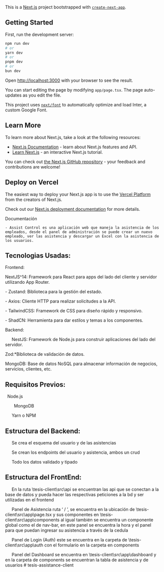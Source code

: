 This is a [Next.js](https://nextjs.org/) project bootstrapped with [`create-next-app`](https://github.com/vercel/next.js/tree/canary/packages/create-next-app).

## Getting Started

First, run the development server:

```bash
npm run dev
# or
yarn dev
# or
pnpm dev
# or
bun dev
```

Open [http://localhost:3000](http://localhost:3000) with your browser to see the result.

You can start editing the page by modifying `app/page.tsx`. The page auto-updates as you edit the file.

This project uses [`next/font`](https://nextjs.org/docs/basic-features/font-optimization) to automatically optimize and load Inter, a custom Google Font.

## Learn More

To learn more about Next.js, take a look at the following resources:

- [Next.js Documentation](https://nextjs.org/docs) - learn about Next.js features and API.
- [Learn Next.js](https://nextjs.org/learn) - an interactive Next.js tutorial.

You can check out [the Next.js GitHub repository](https://github.com/vercel/next.js/) - your feedback and contributions are welcome!

## Deploy on Vercel

The easiest way to deploy your Next.js app is to use the [Vercel Platform](https://vercel.com/new?utm_medium=default-template&filter=next.js&utm_source=create-next-app&utm_campaign=create-next-app-readme) from the creators of Next.js.

Check out our [Next.js deployment documentation](https://nextjs.org/docs/deployment) for more details.

Documentación 

    - Assist Control es una aplicación web que maneja la asistencia de los empleados, desde el panel de administración se puede crear un nuevo empleado, ver las asistencia y descargar un Excel con la asistencia de los usuarios.

## Tecnologias Usadas:

Frontend: 

NextJS^14: Framework para React para apps del lado del cliente y servidor utilizando App Router.

\- Zustand: Biblioteca para la gestión del estado.

\- Axios: Cliente HTTP para realizar solicitudes a la API.

\- TailwindCSS: Framework de CSS para diseño rápido y responsivo.

\- ShadCN: Herramienta para dar estilos y temas a los componentes.

Backend:

`	`NestJS: Framework de Node.js para construir aplicaciones del lado del servidor.

Zod:\*Biblioteca de validación de datos.

MongoDB: Base de datos NoSQL para almacenar información de negocios, servicios, clientes, etc.

## Requisitos Previos:

` `Node.js

`	 `MongoDB

` 	`Yarn o NPM

## Estructura del Backend: 

`	`Se crea el esquema del usuario y de las asistencias 

`	`Se crean los endpoints del usuario y asistencia, ambos un crud 

`	`Todo los datos validado y tipado 

## Estructura del FrontEnd:

`	`En la ruta \tesis-client\src\api se encuentran las api que se conectan a la base de datos y pueda hacer las respectivas peticiones a la bd y ser utilizadas en el frontend 

`	`Panel de Asistencia ruta ‘ / ’, se encuentra en la ubicación de \tesis-client\src\app\page.tsx y sus componentes en \tesis-client\src\app\components al igual también se encuentra un componente global como el de nav-bar, en este panel se encuentra la hora y el panel para que puedan ingresar su asistencia a través de la cedula

`	`Panel de Login (Auth) este se encuentra en la carpeta de \tesis-client\src\app\auth  con el formulario en la carpeta en components 

`	`Panel del Dashboard se encuentra en \tesis-client\src\app\dashboard y en la carpeta de components se encuentran la tabla de asistencia y de usuarios 
#   t e s i s - a s s i s t a n c e - c l i e n t  
 